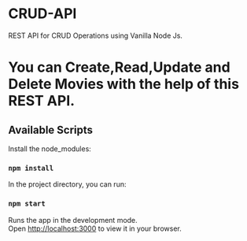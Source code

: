 # CRUD-API
REST API for CRUD Operations using Vanilla Node Js.

# You can Create,Read,Update and Delete Movies with the help of this REST API.

## Available Scripts

Install the node_modules:

### `npm install`

In the project directory, you can run:

### `npm start`

Runs the app in the development mode.\
Open [http://localhost:3000](http://localhost:3000) to view it in your browser.
